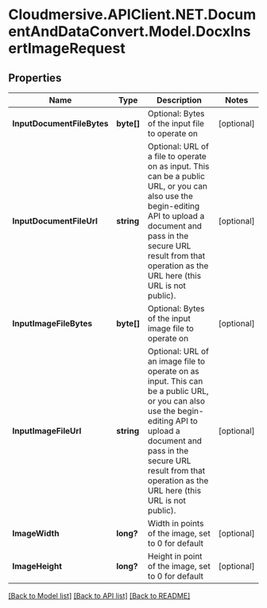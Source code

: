 # Cloudmersive.APIClient.NET.DocumentAndDataConvert.Model.DocxInsertImageRequest
## Properties

Name | Type | Description | Notes
------------ | ------------- | ------------- | -------------
**InputDocumentFileBytes** | **byte[]** | Optional: Bytes of the input file to operate on | [optional] 
**InputDocumentFileUrl** | **string** | Optional: URL of a file to operate on as input.  This can be a public URL, or you can also use the begin-editing API to upload a document and pass in the secure URL result from that operation as the URL here (this URL is not public). | [optional] 
**InputImageFileBytes** | **byte[]** | Optional: Bytes of the input image file to operate on | [optional] 
**InputImageFileUrl** | **string** | Optional: URL of an image file to operate on as input.  This can be a public URL, or you can also use the begin-editing API to upload a document and pass in the secure URL result from that operation as the URL here (this URL is not public). | [optional] 
**ImageWidth** | **long?** | Width in points of the image, set to 0 for default | [optional] 
**ImageHeight** | **long?** | Height in point of the image, set to 0 for default | [optional] 

[[Back to Model list]](../README.md#documentation-for-models) [[Back to API list]](../README.md#documentation-for-api-endpoints) [[Back to README]](../README.md)

